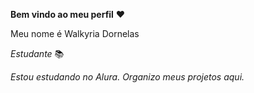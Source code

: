 **Bem vindo ao meu perfil** ❤️


Meu nome é Walkyria Dornelas

_Estudante_ 📚

*Estou estudando no Alura.*
*Organizo meus projetos aqui.*

